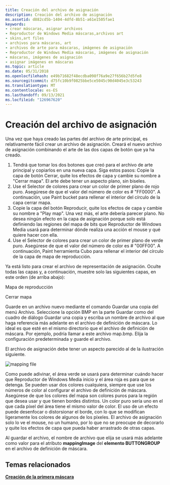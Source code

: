 ```yaml
---
title: Creación del archivo de asignación
description: Creación del archivo de asignación
ms.assetid: d882cd5b-1404-4dfd-8b51-a61e1505fae1
keywords:
- crear máscaras, asignar archivos
- Reproductor de Windows Media máscaras,archivos art
- skins,art files
- archivos para máscaras, art
- archivos de arte para máscaras, imágenes de asignación
- Reproductor de Windows Media máscaras, imágenes de asignación
- máscaras, imágenes de asignación
- asignar imágenes en máscaras
ms.topic: article
ms.date: 05/31/2018
ms.openlocfilehash: e49b71682f48ecdba098f76a9e27f656b27d5fe8
ms.sourcegitcommit: d75fc10b9f0825bbe5ce5045c90d4045e3c53243
ms.translationtype: MT
ms.contentlocale: es-ES
ms.lasthandoff: 09/13/2021
ms.locfileid: "126967620"
---
```

# <a name="creating-the-mapping-file"></a>Creación del archivo de asignación

Una vez que haya creado las partes del archivo de arte principal, es relativamente fácil crear un archivo de asignación. Creará el nuevo archivo de asignación combinando el arte de las dos capas de botón que ya ha creado.

1.  Tendrá que tomar los dos botones que creó para el archivo de arte principal y copiarlos en una nueva capa. Siga estos pasos: Copie la capa de botón Cerrar, quite los efectos de capa y cambie su nombre a "Cerrar mapa". El arte debe tener un aspecto plano, sin biseles.
2.  Use el Selector de colores para crear un color de primer plano de rojo puro. Asegúrese de que el valor del número de color es \# "FF0000". A continuación, use Paint bucket para rellenar el interior del círculo de la capa cerrar mapa.
3.  Copie la capa del botón Reproducir, quite los efectos de capa y cambie su nombre a "Play map". Una vez más, el arte debería parecer plano. No desea ningún efecto en la capa de asignación porque solo está definiendo las regiones del mapa de bits que Reproductor de Windows Media usará para determinar dónde realiza una acción el mouse y qué quiere hacer con ella.
4.  Use el Selector de colores para crear un color de primer plano de verde puro. Asegúrese de que el valor del número de color es \# "00FF00". A continuación, Paint herramienta Cubo para rellenar el interior del círculo de la capa de mapa de reproducción.

Ya está listo para crear el archivo de representación de asignación. Oculte todas las capas y, a continuación, muestre solo las siguientes capas, en este orden (de arriba abajo):

Mapa de reproducción

Cerrar mapa

Guarde en un archivo nuevo mediante el comando Guardar una copia del menú Archivo. Seleccione la opción BMP en la parte Guardar como del cuadro de diálogo Guardar una copia y escriba un nombre de archivo al que haga referencia más adelante en el archivo de definición de máscara. Lo ideal es que esté en el mismo directorio que el archivo de definición de máscara. Por ejemplo, podría llamar a este archivo map.bmp. Elija la configuración predeterminada y guarde el archivo.

El archivo de asignación debe tener un aspecto parecido al de la ilustración siguiente.

![mapping file](images/g01map.png)

Como puede adivinar, el área verde se usará para determinar cuándo hacer que Reproductor de Windows Media inicio y el área roja es para que se detenga. Se pueden usar dos colores cualquiera, siempre que use los números de color al configurar el archivo de definición de máscara. Asegúrese de que los colores del mapa son colores puros para la región que desea usar y que tienen bordes distintos. Un color puro sería uno en el que cada píxel del área tiene el mismo valor de color. El uso de un efecto puede desenfocar o distorsionar el borde, con lo que se modifican ligeramente los colores de algunos de los píxeles. El archivo de asignación solo lo ve el mouse, no un humano, por lo que no se preocupe de decorarlo y quite los efectos de capa que pueda haber arrastrado de otras capas.

Al guardar el archivo, el nombre de archivo que elija se usará más adelante como valor para el atributo **mappingImage** del **elemento BUTTONGROUP** en el archivo de definición de máscara.

## <a name="related-topics"></a>Temas relacionados

<dl> <dt>

[**Creación de la primera máscara**](building-your-first-skin.md)
</dt> </dl>

 

 




